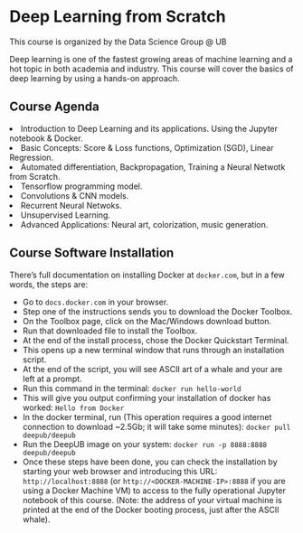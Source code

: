 # Deep Learning from Scratch

This course is organized by the Data Science Group @ UB

Deep learning is one of the fastest growing areas of machine learning and a hot topic in both academia and industry.
This course will cover the basics of deep learning by using a hands-on approach.

## Course Agenda

<li> Introduction to Deep Learning and its applications. Using the Jupyter notebook & Docker.
<li> Basic Concepts: Score & Loss functions, Optimization (SGD), Linear Regression.
<li> Automated differentiation, Backpropagation, Training a Neural Netwotk from Scratch.
<li> Tensorflow programming model. 
<li> Convolutions & CNN models.
<li> Recurrent Neural Netwoks.
<li> Unsupervised Learning.
<li> Advanced Applications: Neural art, colorization, music generation.

## Course Software Installation

There’s full documentation on installing Docker at ``docker.com``, but in a few words, the steps are:

+ Go to ``docs.docker.com`` in your browser.
+ Step one of the instructions sends you to download the Docker Toolbox.
+ On the Toolbox page, click on the Mac/Windows download button.
+ Run that downloaded file to install the Toolbox.
+ At the end of the install process, chose the Docker Quickstart Terminal.
+ This opens up a new terminal window that runs through an installation script.
+ At the end of the script, you will see ASCII art of a whale and your are left at a prompt.
+ Run this command in the terminal: ``docker run hello-world``
+ This will give you output confirming your installation of docker has worked: ``Hello from Docker``
+ In the docker terminal, run (This operation requires a good internet connection to download ~2.5Gb; it will take some minutes):  ``docker pull deepub/deepub``    
+ Run the DeepUB image on your system: ``docker run -p 8888:8888 deepub/deepub``
+ Once these steps have been done, you can check the installation by starting your web browser and introducing this  URL: ``http://localhost:8888`` (or ``http://<DOCKER-MACHINE-IP>:8888`` if you are using a Docker Machine VM) to access to the fully operational Jupyter notebook of this course. (Note: the address of your virtual machine is printed at the end of the Docker booting process, just after the ASCII whale).
